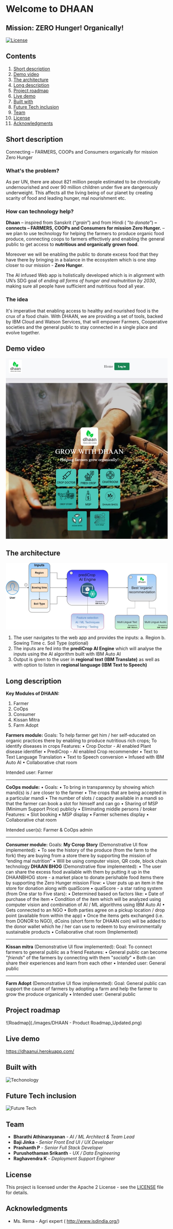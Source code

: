 

# Welcome to DHAAN
## Mission: ZERO Hunger! Organically!
[![License](https://img.shields.io/badge/License-Apache2-blue.svg)](https://www.apache.org/licenses/LICENSE-2.0)
  ## Contents

1. [Short description](#short-description)
1. [Demo video](#demo-video)
1. [The architecture](#the-architecture)
1. [Long description](#long-description)
1. [Project roadmap](#project-roadmap)
1. [Live demo](#live-demo)
1. [Built with](#built-with)
1. [Future Tech inclusion](#future-tech-inclusion)
1. [Team](#team)
1. [License](#license)
1. [Acknowledgments](#acknowledgments)

## Short description
Connecting – FARMERS, COOPs and Consumers organically for mission Zero Hunger
### What's the problem?
As per UN, there are about 821 million people estimated to be chronically undernourished and over 90 million children under five are dangerously underweight. This affects all the living being of our planet by creating scarity of food and leading hunger, mal nourishment etc.

### How can technology help?

**Dhaan** – inspired from Sanskrit (“_grain_”) and from Hindi ( “_to donate_”) **– connects – FARMERS, COOPs and Consumers for mission Zero Hunger.** – we plan to use technology for helping the farmers to produce organic food produce, connecting coops to farmers effectively and enabling the general public to get access to **nutritious and organically grown food**. 

Moreover we will be enabling the public to donate excess food that they have there by bringing in a balance in the ecosystem which is one step closer to our mission - **Zero Hunger**.

The AI infused Web app is holistically developed which is in alignment with UN’s SDG goal of *ending all forms of hunger and malnutrition by 2030*, making sure all people have sufficient and nutritious food all year. 

### The idea

It's imperative that enabling access to healthy and nourished food is the crux of a food chain.  With DHAAN, we are providing a set of tools, backed by IBM Cloud and Watson Services, that will empower Farmers, Cooperative societies and the general public to stay connected in a single place and evolve together.

## Demo video

[![Watch the video](./images/DHAAN_Video_preview_image.jpg)](https://youtu.be/gpYwrwUV5Tw)

## The architecture

![Architecture](./images/CfC_ZH_Arch_Updated_Crop_recommender_arch.jpg)


1. The user navigates to the web app and provides the inputs:
		a. Region
		b. Sowing Time
		c. Soil Type (optional)
2. The inputs are fed into the **prediCrop AI Engine** which will analyse the inputs using the AI algorithm built with IBM Auto AI
3. Output is given to the user in **regional text (IBM Translate)** as well as with option to listen in **regional language (IBM Text to Speech)**

## Long description
**Key Modules of DHAAN:**
1.	Farmer 
2.	CoOps 
3.	Consumer 
4.	Kissan Mitra
5.	Farm Adopt

**Farmers module:**
Goals:
	To help farmer get him / her self-educated on organic practices there by enabling to produce nutritious rich crops; 
	To identify diseases in crops
Features:
	•	Crop Doctor - AI enabled Plant disease identifier
	•	PrediCrop - AI enabled Crop recommender
	•	Text to Text Language Translation
	•	Text to Speech conversion
	•	Infused with IBM Auto AI
	•	Collaborative chat room

Intended user: Farmer
*********************************************************
**CoOps module:**
•	Goals:
	•	To bring in transparency by showing which mandi(s) is / are closer to the farmer
	•	The crops that are being accepted in a particular mandi
	•	The number of slots / capacity available in a mandi so that the farmer can book a slot for himself and can go
	•	Sharing of MSP (Minimum Support Price) publicly
	•	Eliminating middle persons / broker
Features:
	•	Slot booking 
	•	MSP display
	•	Farmer schemes display
	•	Collaborative chat room

Intended user(s): Farmer & CoOps admin
*********************************************************
**Consumer module:**
	Goals:
**My Ccrop Story** (Demonstrative UI flow implemented): 
•	To see the history of the produce (from the farm to the fork) they are buying from a store there by supporting the mission of “ending mal nutrition”
•	Will be using computer vision, QR code, block chain technology
**DHAAN BHOG** (Demonstrative flow implemented):
•	The user can share the excess food available with them by putting it up in the DHAANBHOG store - a market place to donate perishable food items there by supporting the Zero Hunger mission
Flow:
    •	User puts up an item in the store for donation along with qualScore 
    •	qualScore - a star rating system (from One star to Five stars):
    •	Determined based on factors like:
    •	Date of purchase of the item
    •	Condition of the item which will be analyzed using computer vision and combination of AI / ML algorithms using IBM Auto AI
    •	Gets connected to an NGO
    •	Both parties agree on a pickup location / drop point (available from within the app)
    •	Once the items gets exchanged (i.e. from DONOR to NGO), dCoins (short form for DHAAN coin) will be added to the donor wallet which he / her can use to redeem to buy environmentally sustainable products
•	Collaborative chat room (Implemented)
*********************************************************
**Kissan mitra** (Demonstrative UI flow implemented):
Goal: To connect farmers to general public as a friend
Features:
•	General public can become "*friends*" of the farmers by connecting with them "*socially*"
•	Both can share their experiences and learn from each other
•	Intended user: General public
*********************************************************
**Farm Adopt** (Demonstrative UI flow implemented):
Goal: General public can support the cause of farmers by adopting a farm and help the farmer to grow the produce organically
•	Intended user: General public

## Project roadmap

![Roadmap](./images/DHAAN - Product Roadmap_Updated.png)

## Live demo 
https://dhaanui.herokuapp.com/

## Built with
![Techonology](./images/)

## Future Tech inclusion
![Future Tech](./images/)
## Team
- **Bharathi Athinarayanan** - _AI / ML  Architect & Team Lead_ 
- **Baji Jinka** - _Senior Front End UI / UX Developer_
- **Prashanth P** - _Senior Full Stack Developer_
- **Purushothaman Srikanth** - _UX / Data Engineering_
- **Raghavendra K** - _Deployment Support Engineer_ 
## License
This project is licensed under the Apache 2 License - see the [LICENSE](LICENSE) file for details.
## Acknowledgments
- Ms. Rema - Agri expert ( http://www.isdindia.org/)
